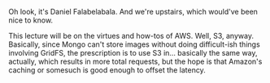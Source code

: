 Oh look, it's Daniel Falabelabala. And we're upstairs, which would've been nice to know.

This lecture will be on the virtues and how-tos of AWS. Well, S3, anyway. Basically, since Mongo can't store images without doing difficult-ish things involving GridFS, the prescription is to use S3 in... basically the same way, actually, which results in more total requests, but the hope is that Amazon's caching or somesuch is good enough to offset the latency.


